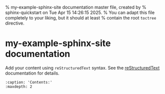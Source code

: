 % my-example-sphinx-site documentation master file, created by
% sphinx-quickstart on Tue Apr 15 14:26:15 2025.
% You can adapt this file completely to your liking, but it should at least
% contain the root `toctree` directive.

# my-example-sphinx-site documentation

Add your content using `reStructuredText` syntax. See the
[reStructuredText](https://www.sphinx-doc.org/en/master/usage/restructuredtext/index.html)
documentation for details.

```{toctree}
:caption: 'Contents:'
:maxdepth: 2
```
